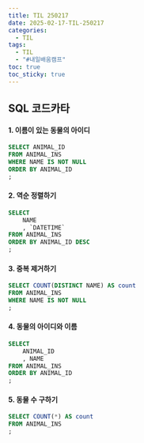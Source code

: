 ```yaml
---
title: TIL 250217
date: 2025-02-17-TIL-250217
categories:
  - TIL
tags:
  - TIL
  - "#내일배움캠프"
toc: true
toc_sticky: true
---
```

## SQL 코드카타

#### 1. 이름이 있는 동물의 아이디
```sql
SELECT ANIMAL_ID
FROM ANIMAL_INS
WHERE NAME IS NOT NULL
ORDER BY ANIMAL_ID
;
```

#### 2. 역순 정렬하기
```sql
SELECT
    NAME
    , `DATETIME`
FROM ANIMAL_INS
ORDER BY ANIMAL_ID DESC
;
```

#### 3. 중복 제거하기
```sql
SELECT COUNT(DISTINCT NAME) AS count
FROM ANIMAL_INS
WHERE NAME IS NOT NULL
;
```

#### 4. 동물의 아이디와 이름
```sql
SELECT
    ANIMAL_ID
    , NAME
FROM ANIMAL_INS
ORDER BY ANIMAL_ID
;
```

#### 5. 동물 수 구하기
```sql
SELECT COUNT(*) AS count
FROM ANIMAL_INS
;
```
